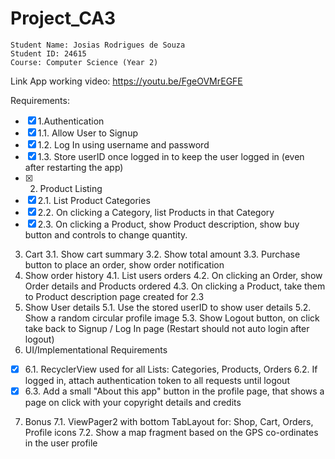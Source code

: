 # Project_CA3

    Student Name: Josias Rodrigues de Souza 
    Student ID: 24615
    Course: Computer Science (Year 2)

Link App working video: 
https://youtu.be/FgeOVMrEGFE

Requirements:
- [x] 1.Authentication
- [x]	1.1. Allow User to Signup
- [x]	1.2. Log In using username and password
- [x]	1.3. Store userID once logged in to keep the user logged in (even after restarting the app)
- [x]	2. Product Listing
- [x]	2.1. List Product Categories
- [x]	2.2. On clicking a Category, list Products in that Category
- [x]	2.3. On clicking a Product, show Product description, show buy button and controls to change quantity.
3. Cart
3.1. Show cart summary
3.2. Show total amount
3.3. Purchase button to place an order, show order notification
4. Show order history
4.1. List users orders
4.2. On clicking an Order, show Order details and Products ordered
4.3. On clicking a Product, take them to Product description page created for 2.3
5. Show User details
5.1. Use the stored userID to show user details
5.2. Show a random circular profile image
5.3. Show Logout button, on click take back to Signup / Log In page (Restart should not auto login after logout)
6. UI/Implementational Requirements	
- [x]	6.1. RecyclerView used for all Lists: Categories, Products, Orders
6.2. If logged in, attach authentication token to all requests until logout
- [x]	6.3. Add a small "About this app" button in the profile page, that shows a page on click with your copyright details and credits
7. Bonus
7.1. ViewPager2 with bottom TabLayout for: Shop, Cart, Orders, Profile icons
7.2. Show a map fragment based on the GPS co-ordinates in the user profile
 
 
